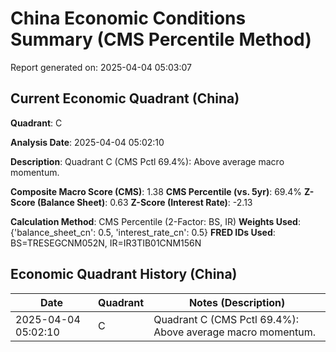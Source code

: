 # China Economic Conditions Summary (CMS Percentile Method)

Report generated on: 2025-04-04 05:03:07

## Current Economic Quadrant (China)

**Quadrant**: C

**Analysis Date**: 2025-04-04 05:02:10

**Description**: Quadrant C (CMS Pctl 69.4%): Above average macro momentum.

**Composite Macro Score (CMS)**: 1.38
**CMS Percentile (vs. 5yr)**: 69.4%
**Z-Score (Balance Sheet)**: 0.63
**Z-Score (Interest Rate)**: -2.13

**Calculation Method**: CMS Percentile (2-Factor: BS, IR)
**Weights Used**: {'balance_sheet_cn': 0.5, 'interest_rate_cn': 0.5}
**FRED IDs Used**: BS=TRESEGCNM052N, IR=IR3TIB01CNM156N

## Economic Quadrant History (China)

| Date | Quadrant | Notes (Description) |
|------|----------|---------------------|
| 2025-04-04 05:02:10 | C | Quadrant C (CMS Pctl 69.4%): Above average macro momentum. |
